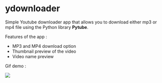 # ydownloader
Simple Youtube downloader app that allows you to download either mp3 or mp4 file using the Python library **Pytube**.

Features of the app :
- MP3 and MP4 download option
- Thumbnail preview of the video
- Video name preview

Gif demo : 

![](https://media1.giphy.com/media/EK9A5pkAt7qbf42L6Y/giphy.gif)
